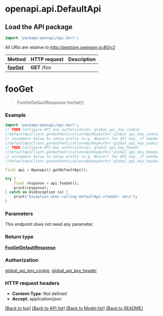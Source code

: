 # openapi.api.DefaultApi

## Load the API package
```dart
import 'package:openapi/api.dart';
```

All URIs are relative to *http://petstore.swagger.io:80/v2*

Method | HTTP request | Description
------------- | ------------- | -------------
[**fooGet**](DefaultApi.md#fooget) | **GET** /foo | 


# **fooGet**
> FooGetDefaultResponse fooGet()



### Example
```dart
import 'package:openapi/api.dart';
// TODO Configure API key authorization: global_api_key_cookie
//defaultApiClient.getAuthentication<ApiKeyAuth>('global_api_key_cookie').apiKey = 'YOUR_API_KEY';
// uncomment below to setup prefix (e.g. Bearer) for API key, if needed
//defaultApiClient.getAuthentication<ApiKeyAuth>('global_api_key_cookie').apiKeyPrefix = 'Bearer';
// TODO Configure API key authorization: global_api_key_header
//defaultApiClient.getAuthentication<ApiKeyAuth>('global_api_key_header').apiKey = 'YOUR_API_KEY';
// uncomment below to setup prefix (e.g. Bearer) for API key, if needed
//defaultApiClient.getAuthentication<ApiKeyAuth>('global_api_key_header').apiKeyPrefix = 'Bearer';

final api = Openapi().getDefaultApi();

try {
    final response = api.fooGet();
    print(response);
} catch on DioException (e) {
    print('Exception when calling DefaultApi->fooGet: $e\n');
}
```

### Parameters
This endpoint does not need any parameter.

### Return type

[**FooGetDefaultResponse**](FooGetDefaultResponse.md)

### Authorization

[global_api_key_cookie](../README.md#global_api_key_cookie), [global_api_key_header](../README.md#global_api_key_header)

### HTTP request headers

 - **Content-Type**: Not defined
 - **Accept**: application/json

[[Back to top]](#) [[Back to API list]](../README.md#documentation-for-api-endpoints) [[Back to Model list]](../README.md#documentation-for-models) [[Back to README]](../README.md)

